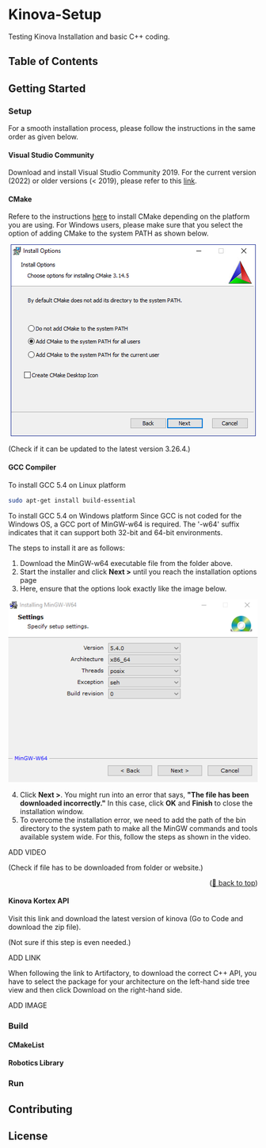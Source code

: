 # Kinova-Setup
Testing Kinova Installation and basic C++ coding.

## Table of Contents

## Getting Started

### Setup
For a smooth installation process, please follow the instructions in the same order as given below.
#### Visual Studio Community
Download and install Visual Studio Community 2019. For the current version (2022) or older versions (< 2019), please refer to this <a href="https://visualstudio.microsoft.com/downloads/">link</a>.

#### CMake
Refere to the instructions <a href="https://cmake.org/install/">here</a> to install CMake depending on the platform you are using. For Windows users, please make sure that you select the option of adding CMake to the system PATH as shown below.

<p align="center">
  <img src="./data/CMake_Windows_install_path.png">
</p>

(Check if it can be updated to the latest version 3.26.4.)

#### GCC Compiler
To install GCC 5.4 on Linux platform
```sh
sudo apt-get install build-essential
```

To install GCC 5.4 on Windows platform
Since GCC is not coded for the Windows OS, a GCC port of MinGW-w64 is required. The '-w64' suffix indicates that it can support both 32-bit and 64-bit environments.

The steps to install it are as follows:
1. Download the MinGW-w64 executable file from the folder above.
2. Start the installer and click **Next >** until you reach the installation options page
3. Here, ensure that the options look exactly like the image below.

<p align="center">
  <img src="./data/GCC_Windows_install_settings.png">
</p>

4. Click **Next >**. You might run into an error that says, **"The file has been downloaded incorrectly."** In this case, click **OK** and **Finish** to close the installation window.
5. To overcome the installation error, we need to add the path of the bin directory to the system path to make all the MinGW commands and tools available system wide. For this, follow the steps as shown in the video.

ADD VIDEO

(Check if file has to be downloaded from folder or website.)

<p align="right">(<a href="#readme-top">🔼 back to top</a>)</p>

#### Kinova Kortex API
Visit this link and download the latest version of kinova (Go to Code and download the zip file).

(Not sure if this step is even needed.)

ADD LINK

When following the link to Artifactory, to download the correct C++ API, you have to select the package for your architecture on the left-hand side tree view and then click Download on the right-hand side.

ADD IMAGE

### Build
#### CMakeList

#### Robotics Library

### Run

## Contributing

## License


